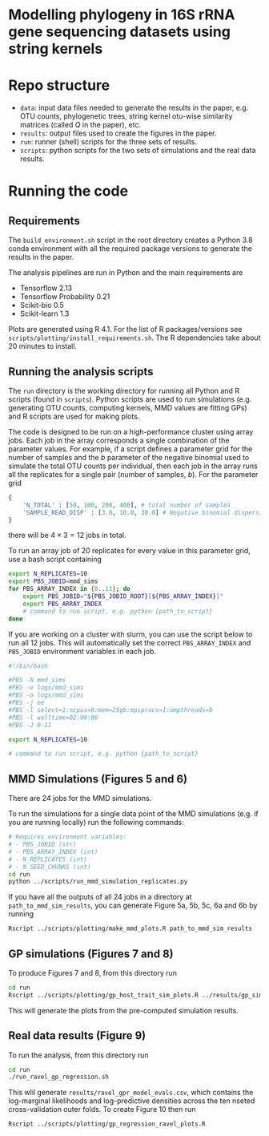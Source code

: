 # Modelling phylogeny in 16S rRNA gene sequencing datasets using string kernels

# Repo structure

* `data`: input data files needed to generate the results in the paper, e.g. OTU counts, phylogenetic trees, string kernel otu-wise similarity matrices (called $Q$ in the paper), etc.
* `results`: output files used to create the figures in the paper.
* `run`: runner (shell) scripts for the three sets of results.
* `scripts`: python scripts for the two sets of simulations and the real data results.


# Running the code

## Requirements

The `build_environment.sh` script in the root directory creates a Python 3.8 conda environment with all the required package versions to generate the results in the paper.

The analysis pipelines are run in Python and the main requirements are

* Tensorflow 2.13
* Tensorflow Probability 0.21
* Scikit-bio 0.5
* Scikit-learn 1.3

Plots are generated using R 4.1. For the list of R packages/versions see `scripts/plotting/install_requirements.sh`. The R dependencies take about 20 minutes to install.

## Running the analysis scripts

The `run` directory is the working directory for running all Python and R scripts (found in `scripts`). Python scripts are used to run simulations (e.g. generating OTU counts, computing kernels, MMD values are fitting GPs) and R scripts are used for making plots.

The code is designed to be run on a high-performance cluster using array jobs. Each job in the array corresponds a single combination of the parameter values. For example, if a script defines a parameter grid  for the number of samples and the $b$ parameter of the negative binomial used to simulate the total OTU counts per individual, then each job in the array runs all the replicates for a single pair (number of samples, $b$). For the parameter grid

```python
{
    'N_TOTAL' : [50, 100, 200, 400], # total number of samples
    'SAMPLE_READ_DISP' : [3.0, 10.0, 30.0] # Negative binomial dispersion parameter
}
```

there will be $4 \times 3 = 12$ jobs in total.

To run an array job of 20 replicates for every value in this parameter grid, use a bash script containing

```sh
export N_REPLICATES=10
export PBS_JOBID=mmd_sims
for PBS_ARRAY_INDEX in {0..11}; do 
	export PBS_JOBID="${PBS_JOBID_ROOT}[${PBS_ARRAY_INDEX}]"
	export PBS_ARRAY_INDEX
	# command to run script, e.g. python {path_to_script}
done
```

If you are working on a cluster with slurm, you can use the script below to run all 12 jobs. This will automatically set the correct `PBS_ARRAY_INDEX` and `PBS_JOBID` environment variables in each job.

```sh
#!/bin/bash

#PBS -N mmd_sims
#PBS -e logs/mmd_sims
#PBS -o logs/mmd_sims
#PBS -j oe
#PBS -l select=1:ncpus=8:mem=25gb:mpiprocs=1:ompthreads=8
#PBS -l walltime=02:00:00
#PBS -J 0-11

export N_REPLICATES=10

# command to run script, e.g. python {path_to_script}
```


## MMD Simulations (Figures 5 and 6)

There are 24 jobs for the MMD simulations.

To run the simulations for a single data point of the MMD simulations (e.g. if you are running locally) run the following commands:

```sh
# Requires environment variables:
# - PBS_JOBID (str)
# - PBS_ARRAY_INDEX (int)
# - N_REPLICATES (int)
# - N_SEED_CHUNKS (int)
cd run
python ../scripts/run_mmd_simulation_replicates.py 
```

If you have all the outputs of all 24 jobs in a directory at `path_to_mmd_sim_results`, you can generate Figure 5a, 5b, 5c, 6a and 6b by running

```sh
Rscript ../scripts/plotting/make_mmd_plots.R path_to_mmd_sim_results
```

## GP simulations (Figures 7 and 8)

To produce Figures 7 and 8, from this directory run

```sh
cd run
Rscript ../scripts/plotting/gp_host_trait_sim_plots.R ../results/gp_simulations/manuscript.zip
```

This will generate the plots from the pre-computed simulation results.

## Real data results (Figure 9)

To run the analysis, from this directory run 

```sh
cd run
./run_ravel_gp_regression.sh
```

This wlil generate `results/ravel_gpr_model_evals.csv`, which contains the log-marginal likelihoods and log-predictive densities across the ten nseted cross-validation outer folds. To create Figure 10 then run

```sh
Rscript ../scripts/plotting/gp_regression_ravel_plots.R
```